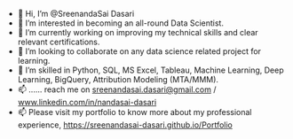 - 👋 Hi, I’m @SreenandaSai Dasari             
- 👀 I’m interested in becoming an all-round Data Scientist.                     
- 🌱 I’m currently working on improving my technical skills and clear relevant certifications.                    
- 💞️ I’m looking to collaborate on any data science related project for learning.                  
- 💞️ I’m skilled in Python, SQL, MS Excel, Tableau, Machine Learning, Deep Learning, BigQuery, Attribution Modeling (MTA/MMM).         
- 📫 ...... reach me on sreenandasai.dasari@gmail.com / www.linkedin.com/in/nandasai-dasari     
- 📫 Please visit my portfolio to know more about my professional experience, https://sreenandasai-dasari.github.io/Portfolio    
    
  
  
<!---   
SreenandaSai-Dasari/SreenandaSai-Dasari is a ✨ special ✨ repository because its `README.md` (this file) appears on your GitHub profile.
You can click the Preview link to take a look at your changes.
--->
